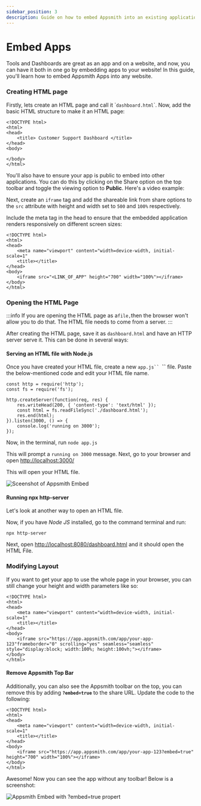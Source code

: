 ```yaml
---
sidebar_position: 3
description: Guide on how to embed Appsmith into an existing application
---
```


# Embed Apps

<VideoEmbed host="youtube" videoId="l7508s-5VwU" title="Embed Appsmith in your Website" caption="Embed Appsmith in your Website"/>



Tools and Dashboards are great as an app and on a website, and now, you can have it both in one go by embedding apps to your website! In this guide, you'll learn how to embed Appsmith Apps into any website.

### Creating HTML page

Firstly, lets create an HTML page and call it \``dashboard.html`\`. Now, add the basic HTML structure to make it an HTML page:

```markup
<!DOCTYPE html>
<html>
<head>
    <title> Customer Support Dashboard </title>
</head>
<body>

</body>
</html>
```

You'll also have to ensure your app is public to embed into other applications. You can do this by clicking on the Share option on the top toolbar and toggle the viewing option to **Public**. Here's a video example:




<VideoEmbed host="youtube" videoId="gD0xV-Tt1_U" title="Follow these steps to make your application public" caption="Follow these steps to make your application public"/>

Next, create an `iframe` tag and add the shareable link from share options to the `src` attribute with height and width set to `500` and `100%` respectively.

Include the meta tag in the head to ensure that the embedded application renders responsively on different screen sizes:

```markup
<!DOCTYPE html>
<html> 
<head>
    <meta name="viewport" content="width=device-width, initial-scale=1"
    <title></title>
</head>
<body>
    <iframe src="<LINK_OF_APP" height="700" width="100%"></iframe>
</body>
</html>
```



### Opening the HTML Page

:::info
If you are opening the HTML page as a`file,`then the browser won't allow you to do that. The HTML file needs to come from a server.
:::

After creating the HTML page, save it as `dashboard.html` and have an HTTP server serve it. This can be done in several ways:

#### Serving an HTML file with Node.js

Once you have created your HTML file, create a new `app.js`` `**``** file. Paste the below-mentioned code and edit your HTML file name.

```markup
const http = require('http');
const fs = require('fs');

http.createServer(function(req, res) {
    res.writeHead(200, { 'content-type': 'text/html' });
    const html = fs.readFileSync('./dashboard.html');
    res.end(html);
}).listen(3000, () => {
    console.log('running on 3000');
});
```

Now, in the terminal, run `node app.js`

This will prompt a `running on 3000` message. Next, go to your browser and open [http://localhost:3000/](http://localhost:3000/)

This will open your HTML file.

![Sceenshot of Appsmith Embed](/img/Appsmith\_embed.png)

#### Running npx http-server

Let's look at another way to open an HTML file.

Now, if you have _Node JS_ installed, go to the command terminal and run:

```
npx http-server
```

Next, open [http://localhost:8080/dashboard.html](http://localhost:8080/dashboard.html) and it should open the HTML File.

### Modifying Layout

If you want to get your app to use the whole page in your browser, you can still change your height and width parameters like so:

```markup
<!DOCTYPE html>
<html>
<head>
    <meta name="viewport" content="width=device-width, initial-scale=1"
    <title></title>
</head>
<body>
    <iframe src="https://app.appsmith.com/app/your-app-123"frameborder="0" scrolling="yes" seamless="seamless" style="display:block; width:100%; height:100vh;"></iframe>
</body>
</html>
```

#### Remove Appsmith Top Bar

Additionally, you can also see the Appsmith toolbar on the top, you can remove this by adding **`?embed=true`** to the share URL. Update the code to the following:

```markup
<!DOCTYPE html>
<html>
<head>
    <meta name="viewport" content="width=device-width, initial-scale=1"
    <title></title>
</head>
<body>
    <iframe src="https://app.appsmith.com/app/your-app-123?embed=true" height="700" width="100%"></iframe>
</body>
</html>
```

Awesome! Now you can see the app without any toolbar! Below is a screenshot:

![Appsmith Embed with ?embed=true propert](/img/embed=true.png)
